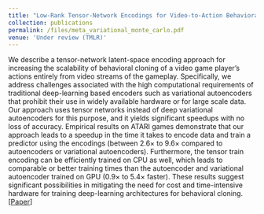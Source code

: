 ```yaml
---
title: "Low-Rank Tensor-Network Encodings for Video-to-Action Behavioral Cloning"
collection: publications
permalink: /files/meta_variational_monte_carlo.pdf
venue: 'Under review (TMLR)'
---
```

We describe a tensor-network latent-space encoding approach for increasing the 
scalability of behavioral cloning of a video game player’s actions entirely 
from video streams of the gameplay. Specifically, we address challenges 
associated with the high computational requirements of traditional 
deep-learning based encoders such as variational autoencoders that prohibit 
their use in widely available hardware or for large scale data. Our approach 
uses tensor networks instead of deep variational autoencoders for this purpose, 
and it yields significant speedups with no loss of accuracy. Empirical results 
on ATARI games demonstrate that our approach leads to a speedup in the time it 
takes to encode data and train a predictor using the encodings (between 2.6× to 
9.6× compared to autoencoders or variational autoencoders). Furthermore, the 
tensor train encoding can be efficiently trained on CPU as well, which leads to 
comparable or better training times than the autoencoder and variational 
autoencoder trained on GPU (0.9× to 5.4× faster). These results suggest 
significant possibilities in mitigating the need for cost and time-intensive 
hardware for training deep-learning architectures for behavioral cloning.
[<a href="https://openreview.net/forum?id=w4DXLzBPPw">Paper</a>]
